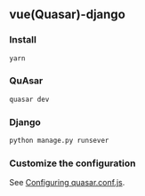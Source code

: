 ## vue(Quasar)-django

### Install
```bash
yarn
```

### QuAsar
```bash
quasar dev
```

### Django
```bash
python manage.py runsever 
```

### Customize the configuration
See [Configuring quasar.conf.js](https://quasar.dev/quasar-cli/quasar-conf-js).
